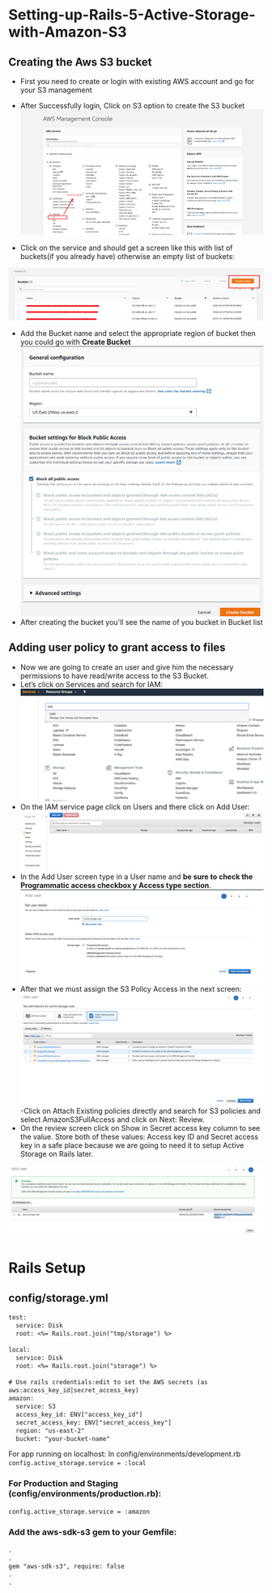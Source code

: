 # Setting-up-Rails-5-Active-Storage-with-Amazon-S3

## Creating the Aws S3 bucket

- First you need to create or login with existing AWS account and go for your S3 management
- After Successfully login, Click on S3 option to create the S3 bucket
![](aws1.png)

- Click on the service and should get a screen like this with list of buckets(if you already have) otherwise an empty list of buckets:

![](aws2.png)

- Add the Bucket name and select the appropriate region of bucket then you could go with **Create Bucket**
![](aws33.png)
- After creating the bucket you'll see the name of you bucket in Bucket list

## Adding user policy to grant access to files
- Now we are going to create an user and give him the necessary permissions to have read/write access to the S3 Bucket.
- Let’s click on Services and search for IAM:
![](aws4.png)
- On the IAM service page click on Users and there click on Add User:
![](aws5.png)
- In the Add User screen type in a User name and **be sure to check the Programmatic access checkbox y Access type section**.
![](aws6.png)
- After that we must assign the S3 Policy Access in the next screen:
![](aws7.png)
-Click on Attach Existing policies directly and search for S3 policies and select AmazonS3FullAccess and click on Next: Review.
- On the review screen click on Show in Secret access key column to see the value. Store both of these values: Access key ID and Secret access key in a safe place because we are going to need it to setup Active Storage on Rails later.

![](aws8.png)

# Rails Setup

## config/storage.yml
```
test:
  service: Disk
  root: <%= Rails.root.join("tmp/storage") %>

local:
  service: Disk
  root: <%= Rails.root.join("storage") %>

# Use rails credentials:edit to set the AWS secrets (as aws:access_key_id|secret_access_key)
amazon:
  service: S3
  access_key_id: ENV["access_key_id"]
  secret_access_key: ENV["secret_access_key"]
  region: "us-east-2"
  bucket: "your-bucket-name" 
```
  
  For app running on localhost:
  In config/environments/development.rb
  ``` config.active_storage.service = :local ```
  
  ### For Production and Staging (config/environments/production.rb):
  ```config.active_storage.service = :amazon ```
### Add the aws-sdk-s3 gem to your Gemfile:
```
.
.
gem "aws-sdk-s3", require: false
.
.
```
